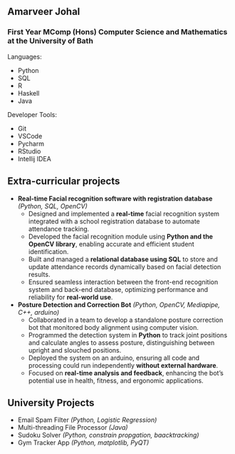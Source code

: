 ## Amarveer Johal
### First Year MComp (Hons) Computer Science and Mathematics at the University of Bath
Languages:
 - Python
 - SQL
 - R
 - Haskell
 - Java

Developer Tools:
 - Git
 - VSCode
 - Pycharm
 - RStudio
 - Intellij IDEA

## Extra-curricular projects
 - **Real-time Facial recognition software with registration database** _(Python, SQL, OpenCV)_
   - Designed and implemented a **real-time** facial recognition system integrated with a school registration database to automate attendance tracking.
   - Developed the facial recognition module using **Python and the OpenCV library**, enabling accurate and efficient student identification.
   - Built and managed a **relational database using SQL** to store and update attendance records dynamically based on facial detection results.
   - Ensured seamless interaction between the front-end recognition system and back-end database, optimizing performance and reliability for **real-world use**.
 - **Posture Detection and Correction Bot** _(Python, OpenCV, Mediapipe, C++, arduino)_
    - Collaborated in a team to develop a standalone posture correction bot that monitored body alignment using computer vision.
    - Programmed the detection system in **Python** to track joint positions and calculate angles to assess posture, distinguishing between upright and slouched positions.
    - Deployed the system on an arduino, ensuring all code and processing could run independently **without external hardware**.
    - Focused on **real-time analysis and feedback**, enhancing the bot’s potential use in health, fitness, and ergonomic applications.

## University Projects
 - Email Spam Filter _(Python, Logistic Regression)_
 - Multi-threading File Processor _(Java)_
 - Sudoku Solver _(Python, constrain propgation, baacktracking)_
 - Gym Tracker App _(Python, matplotlib, PyQT)_
